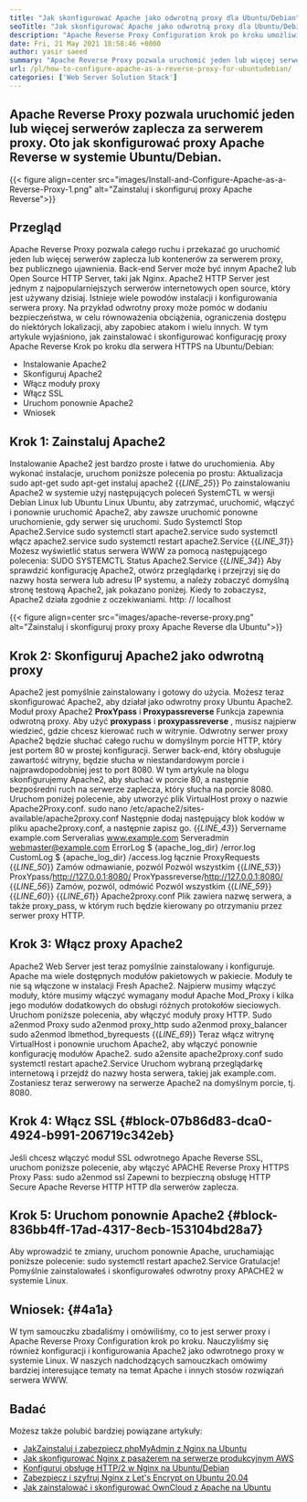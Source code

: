 ```yaml
---
title: "Jak skonfigurować Apache jako odwrotną proxy dla Ubuntu/Debian" 
seoTitle: "Jak skonfigurować Apache jako odwrotną proxy dla Ubuntu/Debian" 
description: "Apache Reverse Proxy Configuration krok po kroku umożliwia uruchomienie jednego lub więcej serwerów back end za serwerem proxy z mod_proxy na Ubuntu/Debian Linux." 
date: Fri, 21 May 2021 18:58:46 +0000
author: yasir saeed
summary: "Apache Reverse Proxy pozwala uruchomić jeden lub więcej serwerów zaplecza za serwerem proxy. Oto jak skonfigurować proxy Apache Reverse w systemie Ubuntu/Debian." 
url: /pl/how-to-configure-apache-as-a-reverse-proxy-for-ubuntudebian/
categories: ['Web Server Solution Stack']
---
```


## Apache Reverse Proxy pozwala uruchomić jeden lub więcej serwerów zaplecza za serwerem proxy. Oto jak skonfigurować proxy Apache Reverse w systemie Ubuntu/Debian.

{{< figure align=center src="images/Install-and-Configure-Apache-as-a-Reverse-Proxy-1.png" alt="Zainstaluj i skonfiguruj proxy Apache Reverse">}}


##  **Przegląd**  
Apache Reverse Proxy pozwala całego ruchu i przekazać go uruchomić jeden lub więcej serwerów zaplecza lub kontenerów za serwerem proxy, bez publicznego ujawnienia. Back-end Server może być innym Apache2 lub Open Source HTTP Server, taki jak Nginx. Apache2 HTTP Server jest jednym z najpopularniejszych serwerów internetowych open source, który jest używany dzisiaj.
Istnieje wiele powodów instalacji i konfigurowania serwera proxy. Na przykład odwrotny proxy może pomóc w dodaniu bezpieczeństwa, w celu równoważenia obciążenia, ograniczenia dostępu do niektórych lokalizacji, aby zapobiec atakom i wielu innych. W tym artykule wyjaśniono, jak zainstalować i skonfigurować konfigurację proxy Apache Reverse Krok po kroku dla serwera HTTPS na Ubuntu/Debian:
  * Instalowanie Apache2
  * Skonfiguruj Apache2
  * Włącz moduły proxy
  * Włącz SSL
  * Uruchom ponownie Apache2
  * Wniosek

## Krok 1: Zainstaluj Apache2
Instalowanie Apache2 jest bardzo proste i łatwe do uruchomienia. Aby wykonać instalacje, uruchom poniższe polecenia po prostu:
Aktualizacja sudo apt-get
sudo apt-get instaluj apache2
{{_LINE_25_}}
Po zainstalowaniu Apache2 w systemie użyj następujących poleceń SystemCTL w wersji Debian Linux lub Ubuntu Linux Ubuntu, aby zatrzymać, uruchomić, włączyć i ponownie uruchomić Apache2, aby zawsze uruchomić ponowne uruchomienie, gdy serwer się uruchomi.
Sudo Systemctl Stop Apache2.Service
sudo systemctl start apache2.service
sudo systemctl włącz apache2.service
sudo systemctl restart apache2.Service
{{_LINE_31_}}
Możesz wyświetlić status serwera WWW za pomocą następującego polecenia:
SUDO SYSTEMCTL Status Apache2.Service
{{_LINE_34_}}
Aby sprawdzić konfigurację Apache2, otwórz przeglądarkę i przejrzyj się do nazwy hosta serwera lub adresu IP systemu, a należy zobaczyć domyślną stronę testową Apache2, jak pokazano poniżej. Kiedy to zobaczysz, Apache2 działa zgodnie z oczekiwaniami. http: // localhost

{{< figure align=center src="images/apache-reverse-proxy.png" alt="Zainstaluj i skonfiguruj proxy proxy Apache Reverse dla Ubuntu">}}


## Krok 2: Skonfiguruj Apache2 jako odwrotną proxy
Apache2 jest pomyślnie zainstalowany i gotowy do użycia. Możesz teraz skonfigurować Apache2, aby działał jako odwrotny proxy Ubuntu Apache2. Moduł proxy Apache2  **ProxYpass** i  **Proxypassreverse**  Funkcja zapewnia odwrotną proxy. Aby użyć  **proxypass**  i **proxypassreverse**  , musisz najpierw wiedzieć, gdzie chcesz kierować ruch w witrynie.
Odwrotny serwer proxy Apache2 będzie słuchać całego ruchu w domyślnym porcie HTTP, który jest portem 80 w prostej konfiguracji. Serwer back-end, który obsługuje zawartość witryny, będzie słucha w niestandardowym porcie i najprawdopodobniej jest to port 8080.
W tym artykule na blogu skonfigurujemy Apache2, aby słuchać w porcie 80, a następnie bezpośredni ruch na serwerze zaplecza, który słucha na porcie 8080. Uruchom poniżej polecenie, aby utworzyć plik VirtualHost proxy o nazwie Apache2Proxy.conf.
sudo nano /etc/apache2/sites-available/apache2proxy.conf
Następnie dodaj następujący blok kodów w pliku apache2proxy.conf, a następnie zapisz go.
{{_LINE_43_}}
        Servername example.com
        Serveralias www.example.com
        Serveradmin webmaster@example.com
        ErrorLog $ {apache_log_dir} /error.log
        CustomLog $ {apache_log_dir} /access.log łącznie
        ProxyRequests
{{_LINE_50_}}
          Zamów odmawianie, pozwól
          Pozwól wszystkim
{{_LINE_53_}}
        ProxYpass/http://127.0.0.1:8080/
        ProxYpassreverse/http://127.0.0.1:8080/
{{_LINE_56_}}
          Zamów, pozwól, odmówić
          Pozwól wszystkim
{{_LINE_59_}}
{{_LINE_60_}}
{{_LINE_61_}}
Apache2proxy.conf Plik zawiera nazwę serwera, a także proxy_pass, w którym ruch będzie kierowany po otrzymaniu przez serwer proxy HTTP.

## Krok 3: Włącz proxy Apache2
Apache2 Web Server jest teraz pomyślnie zainstalowany i konfiguruje. Apache ma wiele dostępnych modułów pakietowych w pakiecie. Moduły te nie są włączone w instalacji Fresh Apache2. Najpierw musimy włączyć moduły, które musimy włączyć wymagany moduł Apache Mod_Proxy i kilka jego modułów dodatkowych do obsługi różnych protokołów sieciowych. Uruchom poniższe polecenia, aby włączyć moduły proxy HTTP.
Sudo a2enmod Proxy
sudo a2enmod proxy_http
sudo a2enmod proxy_balancer
sudo a2enmod lbmethod_byrequests
{{_LINE_69_}}
Teraz włącz witrynę VirtualHost i ponownie uruchom Apache2, aby włączyć ponownie konfigurację modułów Apache2.
sudo a2ensite apache2proxy.conf
sudo systemctl restart apache2.Service
Uruchom wybraną przeglądarkę internetową i przejdź do nazwy hosta serwera, takiej jak example.com. Zostaniesz teraz serwerowy na serwerze Apache2 na domyślnym porcie, tj. 8080.

## Krok 4: Włącz SSL {#block-07b86d83-dca0-4924-b991-206719c342eb}

Jeśli chcesz włączyć moduł SSL odwrotnego Apache Reverse SSL, uruchom poniższe polecenie, aby włączyć APACHE Reverse Proxy HTTPS Proxy Pass:
sudo a2enmod ssl
Zapewni to bezpieczną obsługę HTTP Secure Apache Reverse HTTP HTTP dla serwerów zaplecza.

## Krok 5: Uruchom ponownie Apache2 {#block-836bb4ff-17ad-4317-8ecb-153104bd28a7}

Aby wprowadzić te zmiany, uruchom ponownie Apache, uruchamiając poniższe polecenie:
sudo systemctl restart apache2.Service
Gratulacje! Pomyślnie zainstalowałeś i skonfigurowałeś odwrotny proxy APACHE2 w systemie Linux.

##  **Wniosek:**   {#4a1a}

W tym samouczku zbadaliśmy i omówiliśmy, co to jest serwer proxy i Apache Reverse Proxy Configuration krok po kroku. Nauczyliśmy się również konfiguracji i konfigurowania Apache2 jako odwrotnego proxy w systemie Linux. W naszych nadchodzących samouczkach omówimy bardziej interesujące tematy na temat Apache i innych stosów rozwiązań serwera WWW.

## Badać
Możesz także polubić bardziej powiązane artykuły:
  * [Jak][1][Zainstaluj i zabezpiecz phpMyAdmin z Nginx na Ubuntu][2]
  * [Jak skonfigurować Nginx z pasażerem na serwerze produkcyjnym AWS][3]
  * [Konfiguruj obsługę HTTP/2 w Nginx na Ubuntu/Debian][4]
  * [Zabezpiecz i szyfruj Nginx z Let's Encrypt on Ubuntu 20.04][5]
  * [Jak zainstalować i skonfigurować OwnCloud z Apache na Ubuntu][6]



 [1]: https://blog.containerize.com/web-server-solution-stack/pl/how-to-configure-apache-as-a-reverse-proxy-for-ubuntudebian/
 [2]: https://blog.containerize.com/web-server-solution-stack/how-to-install-and-secure-phpmyadmin-with-nginx-on-ubuntu/
 [3]: https://blog.containerize.com/web-server-solution-stack/how-to-setup-nginx-with-passenger-on-aws-production-server/
 [4]: https://blog.containerize.com/web-server-solution-stack/how-to-configure-http2-support-in-nginx-on-ubuntudebian/
 [5]: https://blog.containerize.com/web-server-solution-stack/how-to-secure-nginx-with-letsencrypt-on-ubuntu-20-04/
 [6]: https://blog.containerize.com/backup-and-sync-software/how-to-install-and-configure-owncloud-with-apache-on-ubuntu/
